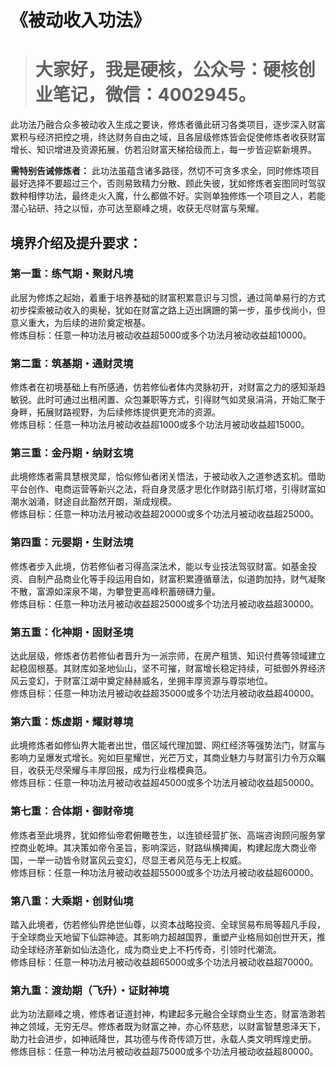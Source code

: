 # 《被动收入功法》

> # 大家好，我是硬核，公众号：硬核创业笔记，微信：4002945。


此功法乃融合众多被动收入生成之要诀，修炼者循此研习各类项目，逐步深入财富累积与经济把控之境，终达财务自由之域，且各层级修炼皆会促使修炼者收获财富增长、知识增进及资源拓展，仿若沿财富天梯拾级而上，每一步皆迎崭新境界。 

**需特别告诫修炼者：** 此功法虽蕴含诸多路径，然切不可贪多求全，同时修炼项目最好选择不要超过三个，否则易致精力分散、顾此失彼，犹如修炼者妄图同时驾驭数种相悖功法，最终走火入魔，什么都做不好。实则单独修炼一个项目之人，若能潜心钻研、持之以恒，亦可达至巅峰之境，收获无尽财富与荣耀。

## 境界介绍及提升要求：

### **第一重：练气期・聚财凡境**<br/>
此层为修炼之起始，着重于培养基础的财富积累意识与习惯，通过简单易行的方式初步探索被动收入的奥秘，犹如在财富之路上迈出蹒跚的第一步，虽步伐尚小，但意义重大，为后续的进阶奠定根基。 <br/>
修炼目标：任意一种功法月被动收益超5000或多个功法月被动收益超10000。

### **第二重：筑基期・通财灵境**<br/>
 修炼者在初境基础上有所感通，仿若修仙者体内灵脉初开，对财富之力的感知渐趋敏锐。此时可通过出租闲置、众包兼职等方式，引得财气如灵泉涓涓，开始汇聚于身畔，拓展财路视野，为后续修炼提供更充沛的资源。 <br/>
 修炼目标：任意一种功法月被动收益超1000或多个功法月被动收益超15000。

### **第三重：金丹期・纳财玄境**<br/>
此境修炼者需具慧根灵犀，恰似修仙者闭关悟法，于被动收入之道参透玄机。借助平台创作、电商运营等新兴之法，将自身灵感才思化作财路引航灯塔，引得财富如潮水汹涌，财途自此豁然开朗，渐成规模。 <br/>
修炼目标：任意一种功法月被动收益超20000或多个功法月被动收益超25000。

### **第四重：元婴期・生财法境**<br/>
修炼者步入此境，仿若修仙者习得高深法术，能以专业技法驾驭财富。如基金投资、自制产品商业化等手段运用自如，财富积累遵循章法，似道韵加持，财气凝聚不散，富源如深泉不竭，为攀登更高峰积蓄磅礴力量。 <br/>
修炼目标：任意一种功法月被动收益超25000或多个功法月被动收益超30000。

### **第五重：化神期・固财圣境**<br/>
达此层级，修炼者仿若修仙者晋升为一派宗师，在房产租赁、知识付费等领域建立起稳固根基。其财库如圣地仙山，坚不可摧，财富增长稳定持续，可抵御外界经济风云变幻，于财富江湖中奠定赫赫威名，坐拥丰厚资源与尊崇地位。 <br/>
修炼目标：任意一种功法月被动收益超35000或多个功法月被动收益超40000。

### **第六重：炼虚期・耀财尊境**<br/>
此境修炼者如修仙界大能者出世，借区域代理加盟、网红经济等强势法门，财富与影响力呈爆发式增长。宛如巨星耀世，光芒万丈，其商业魅力与财富引力令万众瞩目，收获无尽荣耀与丰厚回报，成为行业楷模典范。 <br/>
修炼目标：任意一种功法月被动收益超45000或多个功法月被动收益超50000。

### **第七重：合体期・御财帝境**<br/>
修炼者至此境界，犹如修仙帝君俯瞰苍生，以连锁经营扩张、高端咨询顾问服务掌控商业乾坤。其决策如帝令圣旨，影响深远，财路纵横捭阖，构建起庞大商业帝国，一举一动皆令财富风云变幻，尽显王者风范与无上权威。 <br/>
修炼目标：任意一种功法月被动收益超55000或多个功法月被动收益超60000。

### **第八重：大乘期・创财仙境**<br/>
踏入此境者，仿若修仙界绝世仙尊，以资本战略投资、全球贸易布局等超凡手段，于全球商业天地留下仙踪神迹。其影响力超越国界，重塑产业格局如创世开天，推动全球经济革新如仙法造化，成为商业史上不朽传奇，引领时代潮流。 <br/>
修炼目标：任意一种功法月被动收益超65000或多个功法月被动收益超70000。

### **第九重：渡劫期（飞升）・证财神境**<br/>
此为功法巅峰之境，修炼者证道封神，构建起多元融合全球商业生态，财富浩渺若神之领域，无穷无尽。修炼者既为财富之神，亦心怀慈悲，以财富智慧恩泽天下，助力社会进步，如神祇降世，其功德与传奇传颂万世，永载人类文明辉煌史册。 <br/>
修炼目标：任意一种功法月被动收益超75000或多个功法月被动收益超80000。
